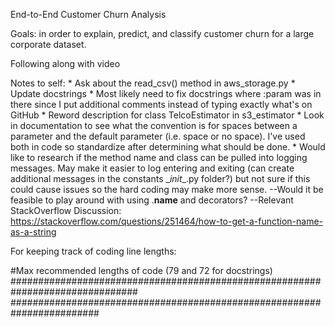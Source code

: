 End-to-End Customer Churn Analysis

Goals: in order to explain, predict, and classify customer churn for a large corporate dataset.

Following along with video





Notes to self:
    * Ask about the read_csv() method in aws_storage.py
    * Update docstrings
        * Most likely need to fix docstrings where :param was in there since I put additional comments instead of typing exactly what's on GitHub
        * Reword description for class TelcoEstimator in s3_estimator
    * Look in documentation to see what the convention is for spaces between a parameter and the default parameter (i.e. space or no space). I've used both in code so         standardize after determining what should be done.
    * Would like to research if the method name and class can be pulled into logging messages.
        May make it easier to log entering and exiting (can create additional messages in
        the constants \__init__.py folder?) but not sure if this could cause issues so the
        hard coding may make more sense.
        --Would it be feasible to play around with using \.__name__ and decorators?
            --Relevant StackOverflow Discussion:
            https://stackoverflow.com/questions/251464/how-to-get-a-function-name-as-a-string

For keeping track of coding line lengths:
        
#Max recommended lengths of code (79 and 72 for docstrings)
###############################################################################
########################################################################
